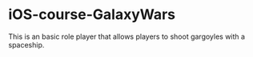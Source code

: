# iOS-course-GalaxyWars
This is an basic role player that allows players to shoot gargoyles with a spaceship. 
